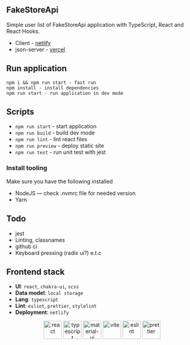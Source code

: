 ## FakeStoreApi

Simple user list of FakeStoreApi application with TypeScript, React and React Hooks.

- Client - [netlify](https://example.com)
- json-server - [vercel](https://example.com)

## Run application

```
npm i && npm run start - fast run
npm install - install dependencies
npm run start - run application in dev mode
```

## Scripts

- `npm run start` - start application
- `npm run build` - build dev mode
- `npm run lint` - lint react files
- `npm run preview` - deploy static site
- `npm run test` - run unit test with jest

### Install tooling

Make sure you have the following installed

- NodeJS — check .nvmrc file for needed version
- Yarn

## Todo

- jest
- Linting, classnames
- github ci
- Keyboard pressing (radix ui?) e.t.c

## Frontend stack

- **UI**: `react`, `chakra-ui`, `scss`
- **Data model**: `local storage`
- **Lang**: `typescript`
- **Lint**: `eslint`, `prettier`, `stylelint`
- **Deployment**: `netlify`

<div align="center">

[<img title="react" alt="react" height=48 src="https://cdn.auth0.com/blog/react-js/react.png"/>](https://react.dev/)
[<img title="typescript" alt="typescript" height=48 src="https://raw.githubusercontent.com/remojansen/logo.ts/master/ts.png"/>](https://www.typescriptlang.org/)
[<img title="chakra-ui" alt="material-ui" height=48 src="https://avatars.githubusercontent.com/u/54212428?s=200&v=4"/>](https://v2.chakra-ui.com/)
[<img title="vite" alt="vite" height=48 src="https://avatars.githubusercontent.com/u/65625612?s=200&v=4"/>](https://vitejs.dev/)
[<img title="eslint" alt="eslint" height=48 src="https://d33wubrfki0l68.cloudfront.net/204482ca413433c80cd14fe369e2181dd97a2a40/092e2/assets/img/logo.svg"/>](https://eslint.org/)
[<img title="prettier" alt="prettier" height=48 src="https://prettier.io/icon.png"/>](https://prettier.io/)
</div>